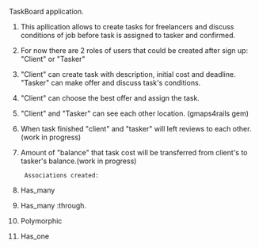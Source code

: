TaskBoard application.

1. This apllication allows to create tasks for freelancers and discuss conditions of job before task is assigned to tasker and confirmed.
2. For now there are 2 roles of users that could be created after sign up: "Client" or "Tasker"
3. "Client" can create task with description, initial cost and deadline. "Tasker" can make offer and discuss task's conditions.
4. "Client" can choose the best offer and assign the task.
5. "Client" and "Tasker" can see each other location. (gmaps4rails gem)
6. When task finished "client" and "tasker" will left reviews to each other.(work in progress)
7. Amount of "balance" that task cost will be transferred from client's to tasker's balance.(work in progress)



		Associations created:
1. Has_many
2. Has_many :through.
3. Polymorphic
4. Has_one
